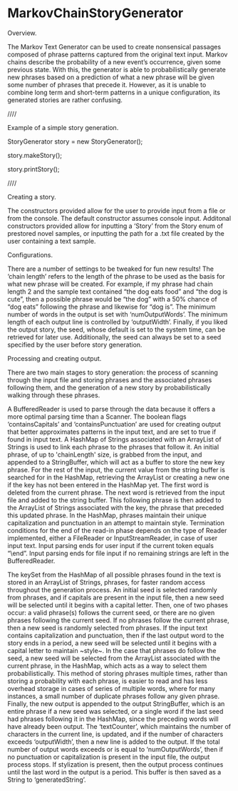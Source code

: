 # MarkovChainStoryGenerator
Overview.

The Markov Text Generator can be used to create nonsensical passages composed of phrase patterns captured from the original text input. Markov chains describe the probability of a new event’s occurrence, given some previous state. With this, the generator is able to probabilistically generate new phrases based on a prediction of what a new phrase will be given some number of phrases that precede it. However, as it is unable to combine long term and short-term patterns in a unique configuration, its generated stories are rather confusing.

////

Example of a simple story generation.

StoryGenerator story = new StoryGenerator();

story.makeStory();

story.printStory();

////

Creating a story.

The constructors provided allow for the user to provide input from a file or from the console. The default constructor assumes console input. Additonal constructors provided allow for inputting a ‘Story’ from the Story enum of prestored novel samples, or inputting the path for a .txt file created by the user containing a text sample.

Configurations.

There are a number of settings to be tweaked for fun new results! The ‘chain length’ refers to the length of the phrase to be used as the basis for what new phrase will be created. For example, if my phrase had chain length 2 and the sample text contained “the dog eats food” and “the dog is cute”, then a possible phrase would be “the dog” with a 50% chance of “dog eats” following the phrase and likewise for “dog is”. The minimum number of words in the output is set with ‘numOutputWords’. The minimum length of each output line is controlled by ‘outputWidth’. Finally, if you liked the output story, the seed, whose default is set to the system time, can be retrieved for later use. Additionally, the seed can always be set to a seed specified by the user before story generation.

Processing and creating output.

There are two main stages to story generation: the process of scanning through the input file and storing phrases and the associated phrases following them, and the generation of a new story by probabilistically walking through these phrases.

A BufferedReader is used to parse through the data because it offers a more optimal parsing time than a Scanner. The boolean flags ‘containsCapitals’ and ‘containsPunctuation’ are used for creating output that better approximates patterns in the input text, and are set to true if found in input text. A HashMap of Strings associated with an ArrayList of Strings is used to link each phrase to the phrases that follow it. An initial phrase, of up to 'chainLength' size, is grabbed from the input, and appended to a StringBuffer, which will act as a buffer to store the new key phrase. For the rest of the input, the current value from the string buffer is searched for in the HashMap, retrieving the ArrayList or creating a new one if the key has not been entered in the HashMap yet. The first word is deleted from the current phrase. The next word is retrieved from the input file and added to the string buffer. This following phrase is then added to the ArrayList of Strings associated with the key, the phrase that preceded this updated phrase. In the HashMap, phrases maintain their unique capitalization and punctuation in an attempt to maintain style. Termination conditions for the end of the read-in phase depends on the type of Reader implemented, either a FileReader or InputStreamReader, in case of user input text. Input parsing ends for user input if the current token equals “\\end”. Input parsing ends for file input if no remaining strings are left in the BufferedReader.

The keySet from the HashMap of all possible phrases found in the text is stored in an ArrayList of Strings, phrases, for faster random access throughout the generation process. An initial seed is selected randomly from phrases, and if capitals are present in the input file, then a new seed will be selected until it begins with a capital letter. Then, one of two phases occur: a valid phrase(s) follows the current seed, or there are no given phrases following the current seed. If no phrases follow the current phrase, then a new seed is randomly selected from phrases. If the input text contains capitalization and punctuation, then if the last output word to the story ends in a period, a new seed will be selected until it begins with a capital letter to maintain ~style~. In the case that phrases do follow the seed, a new seed will be selected from the ArrayList associated with the current phrase, in the HashMap, which acts as a way to select them probabilistically. This method of storing phrases multiple times, rather than storing a probability with each phrase, is easier to read and has less overhead storage in cases of series of multiple words, where for many instances, a small number of duplicate phrases follow any given phrase. Finally, the new output is appended to the output StringBuffer, which is an entire phrase if a new seed was selected, or a single word if the last seed had phrases following it in the HashMap, since the preceding words will have already been output. The ‘textCounter’, which maintains the number of characters in the current line, is updated, and if the number of characters exceeds ‘outputWidth’, then a new line is added to the output. If the total number of output words exceeds or is equal to ‘numOutputWords’, then if no punctuation or capitalization is present in the input file, the output process stops. If stylization is present, then the output process continues until the last word in the output is a period. This buffer is then saved as a String to ‘generatedString’.
